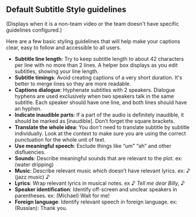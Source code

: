 ## Default Subtitle Style guidelines 
(Displays when it is a non-team video or the team doesn't have specific guidelines configured.)

Here are a few basic styling guidelines that will help make your captions clear, easy to follow and accessible to all users. 

* **Subtitle line length**: Try to keep subtitle length to about 42 characters per line with no more than 2 lines.  A helper box displays as you edit subtitles, showing your line length.
* **Subtitle timings**: Avoid creating captions of a very short duration. It's better to merge lines so they are more readable.
* **Captions dialogue**: Hyphenate subtitles with 2 speakers.  Dialogue hyphens are used exclusively when two speakers talk in the same subtitle. Each speaker should have one line, and both lines should have an hyphen.
* **Indicate inaudible parts**: If a part of the audio is definitely inaudible, it should be marked as [inaudible]. Don’t forget the square brackets.
* **Translate the whole idea**: You don't need to translate subtitle by subtitle individually. Look at the context to make sure you are using the correct punctuation for the whole unit of text.
* **Use meaningful speech**: Exclude things like “um” “ah” and other disfluencies.
* **Sounds**:  Describe meaningful sounds that are relevant to the plot. ex: (water dripping)
* **Music**: Describe relevant music which doesn’t have relevant lyrics. ex: ♪ (jazz music) ♪
* **Lyrics**: Wrap relevant lyrics in musical notes. ex ♪ *Tell me dear Billy,* ♪
* **Speaker identification**: Identify off-screen and unclear speakers in parentheses. ex: (Michael) Wait for me!
* **Foreign language**: Identify relevant speech in foreign language. ex: (Russian): Thank you.



